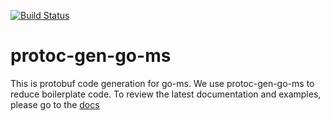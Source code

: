 [![Build Status](http://travis-ci.org/github/yadisnel/protoc-gen-go-ms.svg?branch=master)](https://travis-ci.org/yadisnel/protoc-gen-go-ms)

# protoc-gen-go-ms

This is protobuf code generation for go-ms. We use protoc-gen-go-ms to reduce boilerplate code.
To review the latest documentation and examples, please go to the [docs](https://yadisnel.github.io/protoc-gen-go-ms/)

